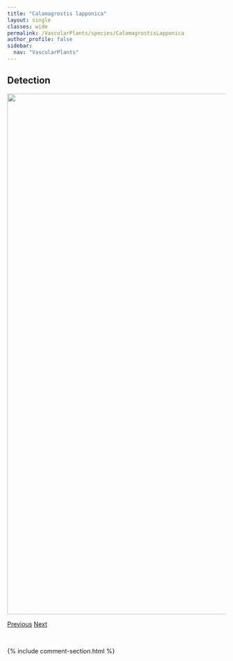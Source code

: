```yaml
---
title: "Calamagrostis lapponica"
layout: single
classes: wide
permalink: /VascularPlants/species/CalamagrostisLapponica
author_profile: false
sidebar:
  nav: "VascularPlants"
---
```


<h2>Detection</h2>

<a href="https://drive.google.com/uc?export=view&id=1x9Ns0R4vqII7Vdtx7rX9G3SW6Kt8XaO7">
<img src="https://drive.google.com/uc?export=view&id=1x9Ns0R4vqII7Vdtx7rX9G3SW6Kt8XaO7" height = "1200" width = "800">
</a>


<a href="/DevelopmentWebsite/VascularPlants/species/CalamagrostisCanadensis" class="pagination--pager" title="Calamagrostis canadensis">Previous</a> <a href="/DevelopmentWebsite/VascularPlants/species/CalamagrostisMontanensis" class="pagination--pager" title="Calamagrostis montanensis">Next</a>

<p>&nbsp;</p>

{% include comment-section.html %}
